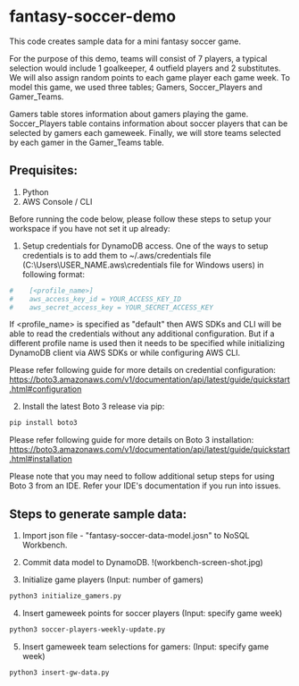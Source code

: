 # fantasy-soccer-demo

This code creates sample data for a mini fantasy soccer game.

For the purpose of this demo, teams will consist of 7 players, a typical selection would include 1 goalkeeper, 4 outfield players and 2 substitutes. We will also assign random points to each game player each game week. To model this game, we used three tables; Gamers, Soccer_Players and Gamer_Teams. 

Gamers table stores information about gamers playing the game. Soccer_Players table contains information about soccer players that can be selected by gamers each gameweek. Finally, we will store teams selected by each gamer in the Gamer_Teams table. 

## Prequisites:
1. Python
2. AWS Console / CLI

Before running the code below, please follow these steps to setup your workspace if you have not set it up already:

1. Setup credentials for DynamoDB access. One of the ways to setup credentials is to add them to ~/.aws/credentials file (C:\Users\USER_NAME\.aws\credentials file for Windows users) in following format:

```python
#    [<profile_name>]
#    aws_access_key_id = YOUR_ACCESS_KEY_ID
#    aws_secret_access_key = YOUR_SECRET_ACCESS_KEY
```
If <profile_name> is specified as "default" then AWS SDKs and CLI will be able to read the credentials without any additional configuration. But if a different profile name is used then it needs to be specified while initializing DynamoDB client via AWS SDKs or while configuring AWS CLI. 

Please refer following guide for more details on credential configuration: https://boto3.amazonaws.com/v1/documentation/api/latest/guide/quickstart.html#configuration

2. Install the latest Boto 3 release via pip:
```bash
pip install boto3
```

Please refer following guide for more details on Boto 3 installation: https://boto3.amazonaws.com/v1/documentation/api/latest/guide/quickstart.html#installation

Please note that you may need to follow additional setup steps for using Boto 3 from an IDE. Refer your IDE's documentation if you run into issues.

## Steps to generate sample data:
1. Import json file - "fantasy-soccer-data-model.josn" to NoSQL Workbench.

2. Commit data model to DynamoDB.
!(workbench-screen-shot.jpg)

3. Initialize game players (Input: number of gamers)
```bash
python3 initialize_gamers.py
```

4. Insert gameweek points for soccer players (Input: specify game week) 
```bash
python3 soccer-players-weekly-update.py
```

5. Insert gameweek team selections for gamers: (Input: specify game week)
```bash
python3 insert-gw-data.py
```
